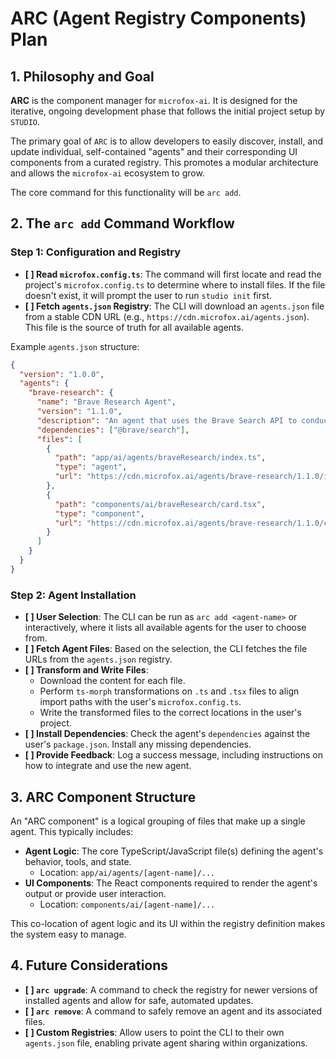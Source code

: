 # ARC (Agent Registry Components) Plan

## 1. Philosophy and Goal

**ARC** is the component manager for `microfox-ai`. It is designed for the iterative, ongoing development phase that follows the initial project setup by `STUDIO`.

The primary goal of `ARC` is to allow developers to easily discover, install, and update individual, self-contained "agents" and their corresponding UI components from a curated registry. This promotes a modular architecture and allows the `microfox-ai` ecosystem to grow.

The core command for this functionality will be `arc add`.

## 2. The `arc add` Command Workflow

### Step 1: Configuration and Registry

- **[ ] Read `microfox.config.ts`**: The command will first locate and read the project's `microfox.config.ts` to determine where to install files. If the file doesn't exist, it will prompt the user to run `studio init` first.
- **[ ] Fetch `agents.json` Registry**: The CLI will download an `agents.json` file from a stable CDN URL (e.g., `https://cdn.microfox.ai/agents.json`). This file is the source of truth for all available agents.

Example `agents.json` structure:

```json
{
  "version": "1.0.0",
  "agents": {
    "brave-research": {
      "name": "Brave Research Agent",
      "version": "1.1.0",
      "description": "An agent that uses the Brave Search API to conduct research.",
      "dependencies": ["@brave/search"],
      "files": [
        {
          "path": "app/ai/agents/braveResearch/index.ts",
          "type": "agent",
          "url": "https://cdn.microfox.ai/agents/brave-research/1.1.0/index.ts"
        },
        {
          "path": "components/ai/braveResearch/card.tsx",
          "type": "component",
          "url": "https://cdn.microfox.ai/agents/brave-research/1.1.0/card.tsx"
        }
      ]
    }
  }
}
```

### Step 2: Agent Installation

- **[ ] User Selection**: The CLI can be run as `arc add <agent-name>` or interactively, where it lists all available agents for the user to choose from.
- **[ ] Fetch Agent Files**: Based on the selection, the CLI fetches the file URLs from the `agents.json` registry.
- **[ ] Transform and Write Files**:
  - Download the content for each file.
  - Perform `ts-morph` transformations on `.ts` and `.tsx` files to align import paths with the user's `microfox.config.ts`.
  - Write the transformed files to the correct locations in the user's project.
- **[ ] Install Dependencies**: Check the agent's `dependencies` against the user's `package.json`. Install any missing dependencies.
- **[ ] Provide Feedback**: Log a success message, including instructions on how to integrate and use the new agent.

## 3. ARC Component Structure

An "ARC component" is a logical grouping of files that make up a single agent. This typically includes:

- **Agent Logic**: The core TypeScript/JavaScript file(s) defining the agent's behavior, tools, and state.
  - Location: `app/ai/agents/[agent-name]/...`
- **UI Components**: The React components required to render the agent's output or provide user interaction.
  - Location: `components/ai/[agent-name]/...`

This co-location of agent logic and its UI within the registry definition makes the system easy to manage.

## 4. Future Considerations

- **[ ] `arc upgrade`**: A command to check the registry for newer versions of installed agents and allow for safe, automated updates.
- **[ ] `arc remove`**: A command to safely remove an agent and its associated files.
- **[ ] Custom Registries**: Allow users to point the CLI to their own `agents.json` file, enabling private agent sharing within organizations.
